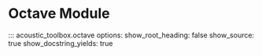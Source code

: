 # Octave Module

::: acoustic_toolbox.octave
    options:
        show_root_heading: false
        show_source: true
        show_docstring_yields: true
